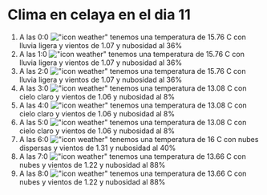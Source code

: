 # Clima en celaya en el dia 11

1. A las 0:0 !["icon weather"](http://openweathermap.org/img/w/10n.png) tenemos una temperatura de 15.76 C con lluvia ligera y  vientos de 1.07 y nubosidad al 36%
1. A las 1:0 !["icon weather"](http://openweathermap.org/img/w/10n.png) tenemos una temperatura de 15.76 C con lluvia ligera y  vientos de 1.07 y nubosidad al 36%
1. A las 2:0 !["icon weather"](http://openweathermap.org/img/w/10n.png) tenemos una temperatura de 15.76 C con lluvia ligera y  vientos de 1.07 y nubosidad al 36%
1. A las 3:0 !["icon weather"](http://openweathermap.org/img/w/02n.png) tenemos una temperatura de 13.08 C con cielo claro y  vientos de 1.06 y nubosidad al 8%
1. A las 4:0 !["icon weather"](http://openweathermap.org/img/w/02n.png) tenemos una temperatura de 13.08 C con cielo claro y  vientos de 1.06 y nubosidad al 8%
1. A las 5:0 !["icon weather"](http://openweathermap.org/img/w/02n.png) tenemos una temperatura de 13.08 C con cielo claro y  vientos de 1.06 y nubosidad al 8%
1. A las 6:0 !["icon weather"](http://openweathermap.org/img/w/03n.png) tenemos una temperatura de 16 C con nubes dispersas y  vientos de 1.31 y nubosidad al 40%
1. A las 7:0 !["icon weather"](http://openweathermap.org/img/w/04n.png) tenemos una temperatura de 13.66 C con nubes y  vientos de 1.22 y nubosidad al 88%
1. A las 8:0 !["icon weather"](http://openweathermap.org/img/w/04d.png) tenemos una temperatura de 13.66 C con nubes y  vientos de 1.22 y nubosidad al 88%
